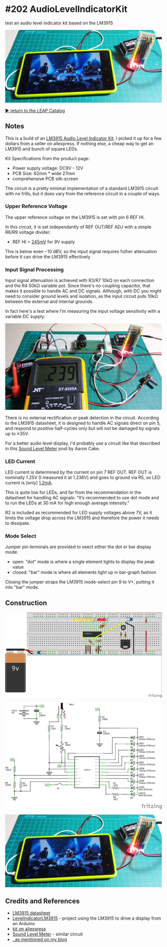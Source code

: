 # #202 AudioLevelIndicatorKit

test an audio level indicator kit based on the LM3915

![The Build](./assets/AudioLevelIndicatorKit_build.jpg?raw=true)


[:arrow_forward: return to the LEAP Catalog](http://leap.tardate.com)

## Notes

This is a build of an
[LM3915 Audio Level Indicator Kit](http://www.aliexpress.com/item/Hot-Selling-1-PCS-LM3915-Audio-Level-Indicator-DIY-Kit-Electronic-Production-Suite-Good/32285582534.html).
I picked it up for a few dollars from a seller on aliexpress. If nothing else, a cheap way to get an LM3915 and bunch of square LEDs.

Kit Specifications from the product page:

* Power supply voltage: DC9V - 12V
* PCB Size: 62mm * wide 27mm
* comprehensive PCB silk-screen

The circuit is a pretty minimal implementation of a standard LM3915 circuit with no frills,
but it does vary from the reference circuit in a couple of ways.

### Upper Reference Voltage

The upper reference voltage on the LM3915 is set with pin 6 REF HI.

In this circuit, it is set independantly of REF OUT/REF ADJ with a simple R6/R9 voltage divider:

* REF HI = [245mV](http://www.wolframalpha.com/input/?i=560%CE%A9%2F%2820k%CE%A9+%2B+560%CE%A9%29+*+9V) for 9V supply

This is below even −10 dBV, so the input signal requires futher attenuation before it can drive the LM3915 effectively

### Input Signal Processing

Input signal attenuation is achieved with R3/R7 10kΩ on each connection and the R4 50kΩ variable pot.
Since there's no coupling capacitor, that makes it possible to handle AC and DC signals.
Although, with DC you might need to consider ground levels and isolation, as the input circuit
puts 10kΩ between the external and internal grounds.

In fact here's a test where I'm measuring the input voltage sensitivity with a variable DC supply:

![AudioLevelIndicatorKit_dc_test](./assets/AudioLevelIndicatorKit_dc_test.jpg?raw=true)

There is no external rectification or peak detection in the circuit.
According to the LM3915 datasheet, it is designed to handle AC signals
direct on pin 5, and respond to positive half-cycles only but will not be damaged by signals up to ±35V.

For a better audio level display, I'd probably use a circuit like that described in this
[Sound Level Meter](http://www.aaroncake.net/circuits/vumeter.asp) post by Aaron Cake.

### LED Current

LED current is determined by the current on pin 7 REF OUT.
REF OUT is nominally 1.25V (I measured it at 1.236V) and goes to ground via R5,
so LED current is (only) [1.2mA](http://www.wolframalpha.com/input/?i=1.236V%2F1k%CE%A9).

This is quite low for LEDs, and far from the recommendation in the datasheet for handling AC signals:
"It’s recommended to use dot mode and to run the LEDs at 30 mA for high enough average intensity."

R2 is included as recommended for LED supply voltages above 7V, as it limits the voltage drop across the LM3915
and therefore the power it needs to dissipate.

### Mode Select

Jumper pin terminals are provided to seect either the dot or bar display mode:

* open: "dot" mode is where a single element lights to display the peak value
* closed: "bar" mode is where all elements light up in bar-graph fashion

Closing the jumper straps the LM3915 mode-select pin 9 to V+, putting it into "bar" mode.

## Construction

![Breadboard](./assets/AudioLevelIndicatorKit_bb.jpg?raw=true)

![The Schematic](./assets/AudioLevelIndicatorKit_schematic.jpg?raw=true)

![The Build](./assets/AudioLevelIndicatorKit_build.jpg?raw=true)

## Credits and References
* [LM3915 datasheet](http://www.futurlec.com/Linear/LM3915N.shtml)
* [LevelIndicatorLM3915](../../playground/LevelIndicatorLM3915) - project using the LM3915 to drive a display from an Arduino
* [kit on aliexpress](http://www.aliexpress.com/item/Hot-Selling-1-PCS-LM3915-Audio-Level-Indicator-DIY-Kit-Electronic-Production-Suite-Good/32285582534.html)
* [Sound Level Meter](http://www.aaroncake.net/circuits/vumeter.asp) - similar circuit
* [..as mentioned on my blog](http://blog.tardate.com/2016/05/littlearduinoprojects202-lm3915-audio.html)
